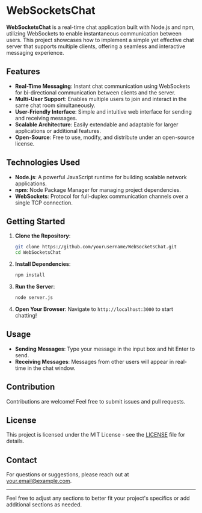 # WebSocketsChat
**WebSocketsChat** is a real-time chat application built with Node.js and npm, utilizing WebSockets to enable instantaneous communication between users. This project showcases how to implement a simple yet effective chat server that supports multiple clients, offering a seamless and interactive messaging experience.

## Features

- **Real-Time Messaging**: Instant chat communication using WebSockets for bi-directional communication between clients and the server.
- **Multi-User Support**: Enables multiple users to join and interact in the same chat room simultaneously.
- **User-Friendly Interface**: Simple and intuitive web interface for sending and receiving messages.
- **Scalable Architecture**: Easily extendable and adaptable for larger applications or additional features.
- **Open-Source**: Free to use, modify, and distribute under an open-source license.

## Technologies Used

- **Node.js**: A powerful JavaScript runtime for building scalable network applications.
- **npm**: Node Package Manager for managing project dependencies.
- **WebSockets**: Protocol for full-duplex communication channels over a single TCP connection.

## Getting Started

1. **Clone the Repository**: 
   ```bash
   git clone https://github.com/yourusername/WebSocketsChat.git
   cd WebSocketsChat
   ```

2. **Install Dependencies**: 
   ```bash
   npm install
   ```

3. **Run the Server**: 
   ```bash
   node server.js
   ```

4. **Open Your Browser**:
   Navigate to `http://localhost:3000` to start chatting!

## Usage

- **Sending Messages**: Type your message in the input box and hit Enter to send.
- **Receiving Messages**: Messages from other users will appear in real-time in the chat window.

## Contribution

Contributions are welcome! Feel free to submit issues and pull requests.

## License

This project is licensed under the MIT License - see the [LICENSE](LICENSE) file for details.

## Contact

For questions or suggestions, please reach out at [your.email@example.com](mailto:your.email@example.com).

---

Feel free to adjust any sections to better fit your project's specifics or add additional sections as needed.
